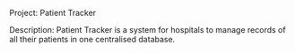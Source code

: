 Project: Patient Tracker

Description: Patient Tracker is a system for hospitals to manage records of all their patients in one centralised database.